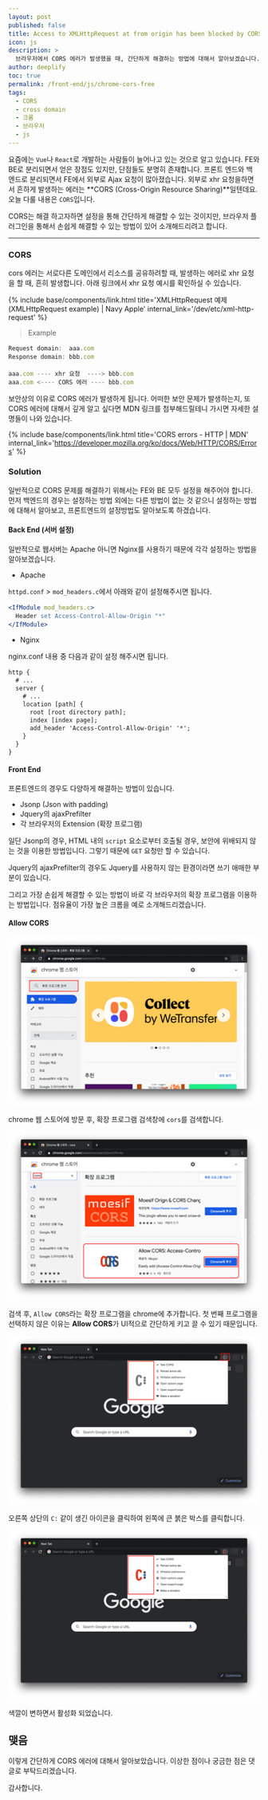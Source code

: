```yaml
---
layout: post
published: false
title: Access to XMLHttpRequest at from origin has been blocked by CORS policy
icon: js
description: >
  브라우저에서 CORS 에러가 발생했을 때, 간단하게 해결하는 방법에 대해서 알아보겠습니다.
author: deeplify
toc: true
permalink: /front-end/js/chrome-cors-free
tags:
  - CORS
  - cross domain
  - 크롬
  - 브라우저
  - js
---
```


요즘에는 `Vue`나 `React`로 개발하는 사람들이 늘어나고 있는 것으로 알고 있습니다. FE와 BE로 분리되면서 얻은 장점도 있지만, 단점들도 분명히 존재합니다. 프론트 엔드와 백 엔드로 분리되면서 FE에서 외부로 Ajax 요청이 많아졌습니다. 외부로 xhr 요청을하면서 흔하게 발생하는 에러는 **CORS (Cross-Origin Resource Sharing)**일텐데요. 오늘 다룰 내용은 `CORS`입니다.

CORS는 해결 하고자하면 설정을 통해 간단하게 해결할 수 있는 것이지만, 브라우저 플러그인을 통해서 손쉽게 해결할 수 있는 방법이 있어 소개해드리려고 합니다.

<hr>

### CORS

cors 에러는 서로다른 도메인에서 리소스를 공유하려할 때, 발생하는 에러로 xhr 요청을 할 때, 흔히 발생합니다.
아래 링크에서 xhr 요청 예시를 확인하실 수 있습니다.

{% include base/components/link.html title='XMLHttpRequest 예제 (XMLHttpRequest example) | Navy Apple' internal_link='/dev/etc/xml-http-request' %}

> Example

```js
Request domain:  aaa.com
Response domain: bbb.com

aaa.com ---- xhr 요청  ----> bbb.com
aaa.com <---- CORS 에러 ---- bbb.com
```

보안상의 이유로 CORS 에러가 발생하게 됩니다. 어떠한 보안 문제가 발생하는지, 또 CORS 에러에 대해서 깊게 알고 싶다면 MDN 링크를 첨부해드릴테니 가시면 자세한 설명들이 나와 있습니다.

{% include base/components/link.html title='CORS errors - HTTP | MDN' internal_link='https://developer.mozilla.org/ko/docs/Web/HTTP/CORS/Errors' %}

### Solution

일반적으로 CORS 문제를 해결하기 위해서는 FE와 BE 모두 설정을 해주어야 합니다. 먼저 백엔드의 경우는 설정하는 방법 외에는 다른 방법이 없는 것 같으니 설정하는 방법에 대해서 알아보고, 프론트엔드의 설정방법도 알아보도록 하겠습니다.

#### Back End (서버 설정)

일반적으로 웹서버는 Apache 아니면 Nginx를 사용하기 때문에 각각 설정하는 방법을 알아보겠습니다.

- Apache

`httpd.conf` > `mod_headers.c`에서 아래와 같이 설정해주시면 됩니다.

```apache
<IfModule mod_headers.c>
  Header set Access-Control-Allow-Origin "*"
</IfModule>
```

- Nginx

nginx.conf 내용 중 다음과 같이 설정 해주시면 됩니다.

```nginx
http {
  # ...
  server {
    # ...
    location [path] {
      root [root directory path];
      index [index page];
      add_header 'Access-Control-Allow-Origin' '*';
    }
  }
}
```

#### Front End

프론트엔드의 경우도 다양하게 해결하는 방법이 있습니다.

- Jsonp (Json with padding)
- Jquery의 ajaxPrefilter
- 각 브라우저의 Extension (확장 프로그램)

일단 Jsonp의 경우, HTML 내의 `script` 요소로부터 호출될 경우, 보안에 위배되지 않는 것을 이용한 방법입니다. 그렇기 때문에 `GET` 요청만 할 수 있습니다.

Jquery의 ajaxPrefilter의 경우도 Jquery를 사용하지 않는 환경이라면 쓰기 애매한 부분이 있습니다.

그리고 가장 손쉽게 해결할 수 있는 방법이 바로 각 브라우저의 확장 프로그램을 이용하는 방법입니다. 점유율이 가장 높은 크롬을 예로 소개해드리겠습니다.


#### Allow CORS

![cors1](/assets/images/cors1.png)

chrome 웹 스토어에 방문 후, 확장 프로그램 검색창에 `cors`를 검색합니다.

![cors2](/assets/images/cors2.png)

검색 후, `Allow CORS`라는 확장 프로그램을 chrome에 추가합니다. 첫 번째 프로그램을 선택하지 않은 이유는 **Allow CORS**가 UI적으로 간단하게 키고 끌 수 있기 때문입니다.

![cors3](/assets/images/cors3.png)

오른쪽 상단의 `C:` 같이 생긴 아이콘을 클릭하여 왼쪽에 큰 붉은 박스를 클릭합니다.

![cors4](/assets/images/cors4.png)

색깔이 변하면서 활성화 되었습니다.

## 맺음

이렇게 간단하게 CORS 에러에 대해서 알아보았습니다. 이상한 점이나 궁금한 점은 댓글로 부탁드리겠습니다.

감사합니다.

